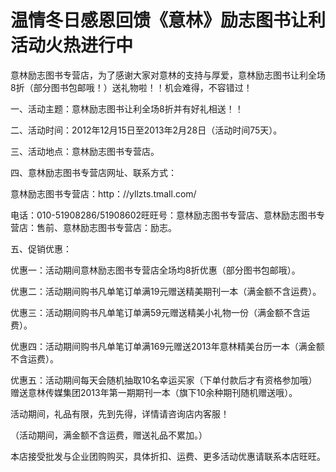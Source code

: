 # 温情冬日感恩回馈《意林》励志图书让利活动火热进行中

意林励志图书专营店，为了感谢大家对意林的支持与厚爱，意林励志图书让利全场8折（部分图书包邮哦！）送礼物啦！！机会难得，不容错过！

一、活动主题：意林励志图书让利全场8折并有好礼相送！！

二、活动时间：2012年12月15日至2013年2月28日（活动时间75天）。

三、活动地点：意林励志图书专营店。

四、意林励志图书专营店网址、联系方式：

意林励志图书专营店：http：//yllzts.tmall.com/

电话：010-51908286/51908602旺旺号：意林励志图书专营店、意林励志图书专营店：售前、意林励志图书专营店：励志。

五、促销优惠：

优惠一：活动期间意林励志图书专营店全场均8折优惠（部分图书包邮哦）。

优惠二：活动期间购书凡单笔订单满19元赠送精美期刊一本（满金额不含运费）。

优惠三：活动期间购书凡单笔订单满59元赠送精美小礼物一份（满金额不含运费）。

优惠四：活动期间购书凡单笔订单满169元赠送2013年意林精美台历一本（满金额不含运费）。

优惠五：活动期间每天会随机抽取10名幸运买家（下单付款后才有资格参加哦）赠送意林传媒集团2013年第一期期刊一本（旗下10余种期刊随机赠送哦）。

活动期间，礼品有限，先到先得，详情请咨询店内客服！

（活动期间，满金额不含运费，赠送礼品不累加。）

本店接受批发与企业团购购买，具体折扣、运费、更多活动优惠请联系本店旺旺。